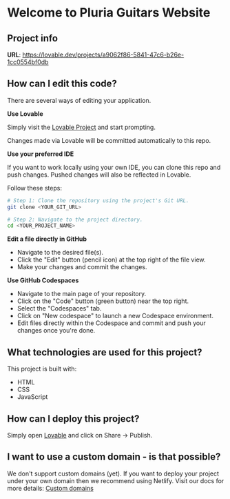 # Welcome to Pluria Guitars Website

## Project info

**URL**: https://lovable.dev/projects/a9062f86-5841-47c6-b26e-1cc0554bf0db

## How can I edit this code?

There are several ways of editing your application.

**Use Lovable**

Simply visit the [Lovable Project](https://lovable.dev/projects/a9062f86-5841-47c6-b26e-1cc0554bf0db) and start prompting.

Changes made via Lovable will be committed automatically to this repo.

**Use your preferred IDE**

If you want to work locally using your own IDE, you can clone this repo and push changes. Pushed changes will also be reflected in Lovable.

Follow these steps:

```sh
# Step 1: Clone the repository using the project's Git URL.
git clone <YOUR_GIT_URL>

# Step 2: Navigate to the project directory.
cd <YOUR_PROJECT_NAME>
```

**Edit a file directly in GitHub**

- Navigate to the desired file(s).
- Click the "Edit" button (pencil icon) at the top right of the file view.
- Make your changes and commit the changes.

**Use GitHub Codespaces**

- Navigate to the main page of your repository.
- Click on the "Code" button (green button) near the top right.
- Select the "Codespaces" tab.
- Click on "New codespace" to launch a new Codespace environment.
- Edit files directly within the Codespace and commit and push your changes once you're done.

## What technologies are used for this project?

This project is built with:

- HTML
- CSS
- JavaScript

## How can I deploy this project?

Simply open [Lovable](https://lovable.dev/projects/a9062f86-5841-47c6-b26e-1cc0554bf0db) and click on Share -> Publish.

## I want to use a custom domain - is that possible?

We don't support custom domains (yet). If you want to deploy your project under your own domain then we recommend using Netlify. Visit our docs for more details: [Custom domains](https://docs.lovable.dev/tips-tricks/custom-domain/)
